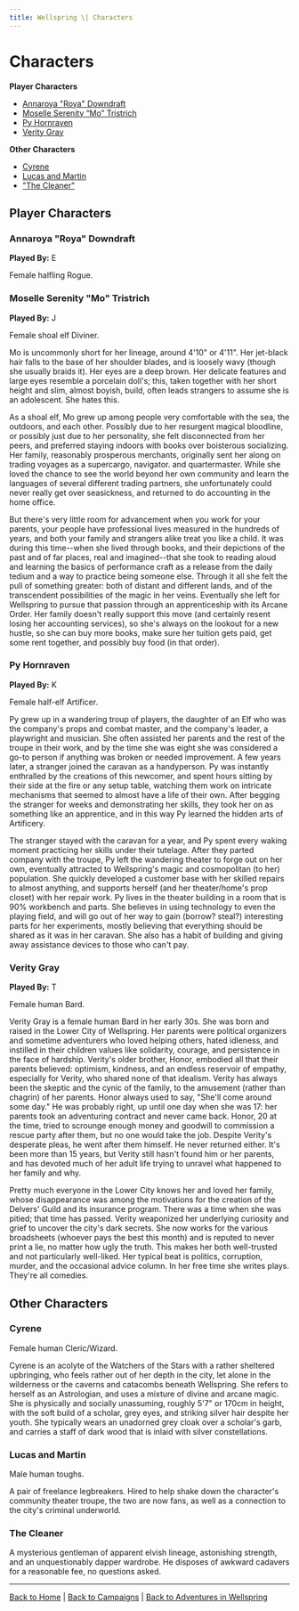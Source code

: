 ```yaml
---
title: Wellspring \| Characters
---
```


# Characters

**Player Characters**

- [Annaroya "Roya" Downdraft](#annaroya-roya-downdraft)
- [Moselle Serenity “Mo” Tristrich](#moselle-serenity-mo-tristrich)
- [Py Hornraven](#py-hornraven)
- [Verity Gray](#verity-gray)

**Other Characters**

- [Cyrene](#cyrene)
- [Lucas and Martin](#lucas-and-martin)
- ["The Cleaner"](#the-cleaner)

## Player Characters

### Annaroya "Roya" Downdraft

**Played By:** E

Female halfling Rogue.

### Moselle Serenity "Mo" Tristrich

**Played By:** J

Female shoal elf Diviner.

Mo is uncommonly short for her lineage, around 4'10" or 4'11". Her jet-black hair falls to the base of her shoulder blades, and is loosely wavy (though she usually braids it). Her eyes are a deep brown. Her delicate features and large eyes resemble a porcelain doll's; this, taken together with her short height and slim, almost boyish, build, often leads strangers to assume she is an adolescent. She hates this.

As a shoal elf, Mo grew up among people very comfortable with the sea, the outdoors, and each other. Possibly due to her resurgent magical bloodline, or possibly just due to her personality, she felt disconnected from her peers, and preferred staying indoors with books over boisterous socializing. Her family, reasonably prosperous merchants, originally sent her along on trading voyages as a supercargo, navigator. and quartermaster. While she loved the chance to see the world beyond her own community and learn the languages of several different trading partners, she unfortunately could never really get over seasickness, and returned to do accounting in the home office.

But there's very little room for advancement when you work for your parents, your people have professional lives measured in the hundreds of years, and both your family and strangers alike treat you like a child. It was during this time--when she lived through books, and their depictions of the past and of far places, real and imagined--that she took to reading aloud and learning the basics of performance craft as a release from the daily tedium and a way to practice being someone else. Through it all she felt the pull of something greater: both of distant and different lands, and of the transcendent possibilities of the magic in her veins. Eventually she left for Wellspring to pursue that passion through an apprenticeship with its Arcane Order. Her family doesn't really support this move (and certainly resent losing her accounting services), so she's always on the lookout for a new hustle, so she can buy more books, make sure her tuition gets paid, get some rent together, and possibly buy food (in that order).

### Py Hornraven

**Played By:** K

Female half-elf Artificer.

Py grew up in a wandering troup of players, the daughter of an Elf who was the company's props and combat master, and the company's leader, a playwright and musician. She often assisted her parents and the rest of the troupe in their work, and by the time she was eight she was considered a go-to person if anything was broken or needed improvement. A few years later, a stranger joined the caravan as a handyperson. Py was instantly enthralled by the creations of this newcomer, and spent hours sitting by their side at the fire or any setup table, watching them work on intricate mechanisms that seemed to almost have a life of their own. After begging the stranger for weeks and demonstrating her skills, they took her on as something like an apprentice, and in this way Py learned the hidden arts of Artificery.

The stranger stayed with the caravan for a year, and Py spent every waking moment practicing her skills under their tutelage. After they parted company with the troupe, Py left the wandering theater to forge out on her own, eventually attracted to Wellspring's magic and cosmopolitan (to her) population. She quickly developed a customer base with her skilled repairs to almost anything, and supports herself (and her theater/home's prop closet) with her repair work. Py lives in the theater building in a room that is 90% workbench and parts. She believes in using technology to even the playing field, and will go out of her way to gain (borrow? steal?) interesting parts for her experiments, mostly believing that everything should be shared as it was in her caravan. She also has a habit of building and giving away assistance devices to those who can't pay.

### Verity Gray

**Played By:** T

Female human Bard.

Verity Gray is a female human Bard in her early 30s. She was born and raised in the Lower City of Wellspring. Her parents were political organizers and sometime adventurers who loved helping others, hated idleness, and instilled in their children values like solidarity, courage, and persistence in the face of hardship. Verity's older brother, Honor, embodied all that their parents believed: optimism, kindness, and an endless reservoir of empathy, especially for Verity, who shared none of that idealism. Verity has always been the skeptic and the cynic of the family, to the amusement (rather than chagrin) of her parents. Honor always used to say, "She'll come around some day." He was probably right, up until one day when she was 17: her parents took an adventuring contract and never came back. Honor, 20 at the time, tried to scrounge enough money and goodwill to commission a rescue party after them, but no one would take the job. Despite Verity's desperate pleas, he went after them himself. He never returned either. It's been more than 15 years, but Verity still hasn't found him or her parents, and has devoted much of her adult life trying to unravel what happened to her family and why.

Pretty much everyone in the Lower City knows her and loved her family, whose disappearance was among the motivations for the creation of the Delvers' Guild and its insurance program. There was a time when she was pitied; that time has passed. Verity weaponized her underlying curiosity and grief to uncover the city's dark secrets. She now works for the various broadsheets (whoever pays the best this month) and is reputed to never print a lie, no matter how ugly the truth. This makes her both well-trusted and not particularly well-liked. Her typical beat is politics, corruption, murder, and the occasional advice column. In her free time she writes plays. They're all comedies.

## Other Characters

### Cyrene

Female human Cleric/Wizard.

Cyrene is an acolyte of the Watchers of the Stars with a rather sheltered upbringing, who feels rather out of her depth in the city, let alone in the wilderness or the caverns and catacombs beneath Wellspring. She refers to herself as an Astrologian, and uses a mixture of divine and arcane magic. She is physically and socially unassuming, roughly 5'7" or 170cm in height, with the soft build of a scholar, grey eyes, and striking silver hair despite her youth. She typically wears an unadorned grey cloak over a scholar's garb, and carries a staff of dark wood that is inlaid with silver constellations.

### Lucas and Martin

Male human toughs.

A pair of freelance legbreakers. Hired to help shake down the character's community theater troupe, the two are now fans, as well as a connection to the city's criminal underworld.

### The Cleaner

A mysterious gentleman of apparent elvish lineage, astonishing strength, and an unquestionably dapper wardrobe. He disposes of awkward cadavers for a reasonable fee, no questions asked.

---

[Back to Home]({{site.baseurl}}/)
|
[Back to Campaigns]({{site.baseurl}}/campaigns)
|
[Back to Adventures in Wellspring]({{site.baseurl}}/campaigns/wellspring)
